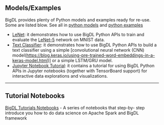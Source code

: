 
## **Models/Examples**

BigDL provides plenty of Python models and examples ready for re-use. Some are listed blow. See all in [python models](https://github.com/intel-analytics/BigDL/tree/master/pyspark/bigdl/models/) and [python examples](https://github.com/intel-analytics/BigDL/tree/master/pyspark/example)

   * [LeNet](https://github.com/intel-analytics/BigDL/tree/master/pyspark/bigdl/models/lenet): it demonstrates how to use BigDL Python APIs to train and evaluate the [LeNet-5](http://yann.lecun.com/exdb/lenet/) network on MNIST data.
   * [Text Classifier](https://github.com/intel-analytics/BigDL/tree/master/pyspark/bigdl/models/textclassifier):  it demonstrates how to use BigDL Python APIs to build a text classifier using a simple [convolutional neural network (CNN) model(https://blog.keras.io/using-pre-trained-word-embeddings-in-a-keras-model.html)] or a simple LSTM/GRU model.
   * [Jupyter Notebook Tutorial](https://github.com/intel-analytics/BigDL/blob/branch-0.1/pyspark/example/tutorial/simple_text_classification/text_classfication.ipynb): it contains a tutorial for using BigDL Python APIs in Jupyter notebooks (together with TensorBoard support) for interactive data explorations and visualizations.

---
## **Tutorial Notebooks**
 [BigDL Tutorials Notebooks](https://github.com/intel-analytics/BigDL-Tutorials) - A series of notebooks that step-by- step introduce you how to do data science on Apache Spark and BigDL framework

